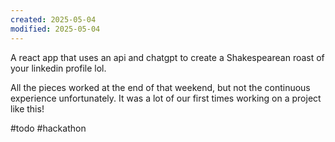 ```yaml
---
created: 2025-05-04
modified: 2025-05-04
---
```

A react app that uses an api and chatgpt to create a Shakespearean roast of your linkedin profile lol.

All the pieces worked at the end of that weekend, but not the continuous experience unfortunately. It was a lot of our first times working on a project like this!

#todo #hackathon